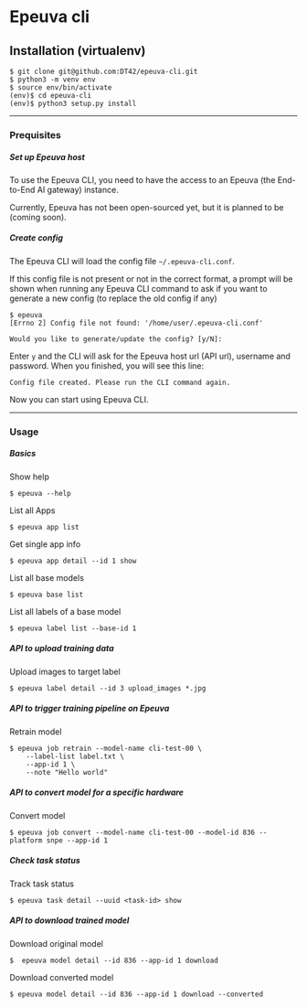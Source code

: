 # Epeuva cli

## Installation (virtualenv)
```
$ git clone git@github.com:DT42/epeuva-cli.git
$ python3 -m venv env
$ source env/bin/activate
(env)$ cd epeuva-cli
(env)$ python3 setup.py install
```

---

### Prequisites

##### Set up Epeuva host

To use the Epeuva CLI, you need to have the access to an Epeuva (the End-to-End AI gateway) instance.

Currently, Epeuva has not been open-sourced yet, but it is planned to be (coming soon). 

##### Create config

The Epeuva CLI will load the config file `~/.epeuva-cli.conf`. 

If this config file is not present or not in the correct format, a prompt will be shown when running any Epeuva CLI command to ask if you want to generate a new config (to replace the old config if any)

```
$ epeuva
[Errno 2] Config file not found: '/home/user/.epeuva-cli.conf'

Would you like to generate/update the config? [y/N]:
```

Enter `y` and the CLI will ask for the Epeuva host url (API url), username and password. When you finished, you will see this line:

```
Config file created. Please run the CLI command again.
```

Now you can start using Epeuva CLI.

---


### Usage

##### Basics

Show help

```
$ epeuva --help
```

List all Apps

```
$ epeuva app list
```

Get single app info

```
$ epeuva app detail --id 1 show
```

List all base models

```
$ epeuva base list
```

List all labels of a base model

```
$ epeuva label list --base-id 1
```


##### API to upload training data

Upload images to target label

```
$ epeuva label detail --id 3 upload_images *.jpg
```

##### API to trigger training pipeline on Epeuva

Retrain model

```
$ epeuva job retrain --model-name cli-test-00 \
    --label-list label.txt \
    --app-id 1 \
    --note "Hello world"
```

##### API to convert model for a specific hardware

Convert model

```
$ epeuva job convert --model-name cli-test-00 --model-id 836 --platform snpe --app-id 1
```

##### Check task status

Track task status

```
$ epeuva task detail --uuid <task-id> show
```

##### API to download trained model

Download original model

```
$  epeuva model detail --id 836 --app-id 1 download
```

Download converted model

```
$ epeuva model detail --id 836 --app-id 1 download --converted
```

